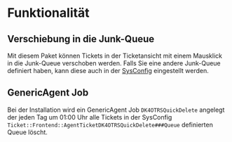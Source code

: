 # Funktionalität

## Verschiebung in die Junk-Queue

Mit diesem Paket können Tickets in der Ticketansicht mit einem Mausklick in die Junk-Queue verschoben werden.
Falls Sie eine andere Junk-Queue definiert haben, kann diese auch in der [SysConfig](config.md) eingestellt werden.

## GenericAgent Job

Bei der Installation wird ein GenericAgent Job `DK4OTRSQuickDelete` angelegt der jeden Tag um 01:00 Uhr alle Tickets in der SysConfig `Ticket::Frontend::AgentTicketDK4OTRSQuickDelete###Queue` definierten Queue löscht.
